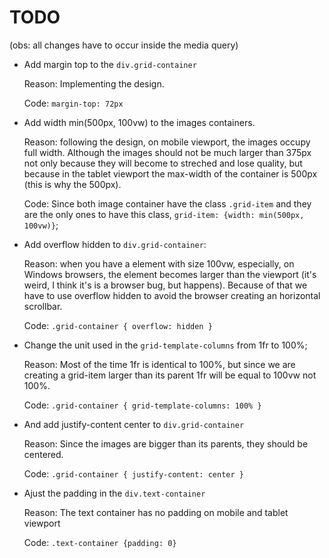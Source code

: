 # TODO

(obs: all changes have to occur inside the media query)

- Add margin top to the `div.grid-container`

  Reason: Implementing the design.

  Code: `margin-top: 72px`

- Add width min(500px, 100vw) to the images containers.

  Reason: following the design, on mobile viewport, the images occupy full width. Although the images should not be much larger than 375px not only because they will become to streched and lose quality, but because in the tablet viewport the max-width of the container is 500px (this is why the 500px).

  Code: Since both image container have the class `.grid-item` and they are the only ones to have
  this class, `grid-item: {width: min(500px, 100vw)}`;

- Add overflow hidden to `div.grid-container`:

  Reason: when you have a element with size 100vw, especially, on Windows browsers, the element becomes larger than the viewport (it's weird, I think it's is a browser bug, but happens). Because of that we have to use overflow hidden to avoid the browser creating an horizontal scrollbar.

  Code: `.grid-container { overflow: hidden }`

- Change the unit used in the `grid-template-columns` from 1fr to 100%;

  Reason: Most of the time 1fr is identical to 100%, but since we are creating a grid-item larger than its parent 1fr will be equal to 100vw not 100%.

  Code: `.grid-container { grid-template-columns: 100% }`

- And add justify-content center to `div.grid-container`

  Reason: Since the images are bigger than its parents, they should be centered.

  Code: `.grid-container { justify-content: center }`

- Ajust the padding in the `div.text-container`

  Reason: The text container has no padding on mobile and tablet viewport

  Code: `.text-container {padding: 0}`
